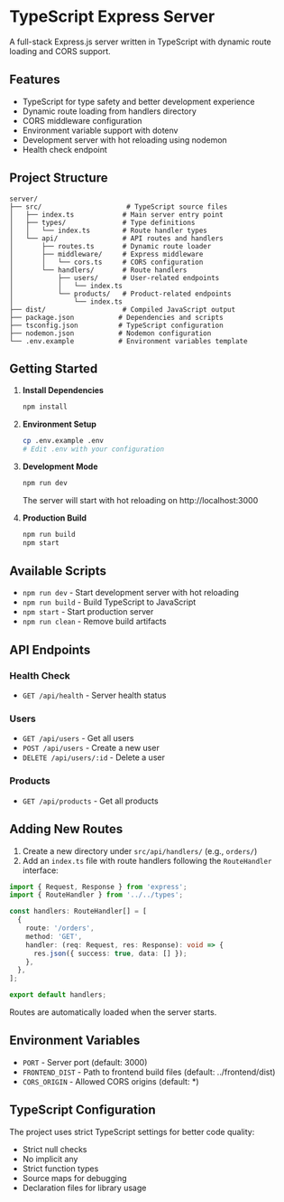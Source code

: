 # TypeScript Express Server

A full-stack Express.js server written in TypeScript with dynamic route loading and CORS support.

## Features

- TypeScript for type safety and better development experience
- Dynamic route loading from handlers directory
- CORS middleware configuration
- Environment variable support with dotenv
- Development server with hot reloading using nodemon
- Health check endpoint

## Project Structure

```
server/
├── src/                     # TypeScript source files
│   ├── index.ts            # Main server entry point
│   ├── types/              # Type definitions
│   │   └── index.ts        # Route handler types
│   └── api/                # API routes and handlers
│       ├── routes.ts       # Dynamic route loader
│       ├── middleware/     # Express middleware
│       │   └── cors.ts     # CORS configuration
│       └── handlers/       # Route handlers
│           ├── users/      # User-related endpoints
│           │   └── index.ts
│           └── products/   # Product-related endpoints
│               └── index.ts
├── dist/                   # Compiled JavaScript output
├── package.json           # Dependencies and scripts
├── tsconfig.json          # TypeScript configuration
├── nodemon.json           # Nodemon configuration
└── .env.example           # Environment variables template
```

## Getting Started

1. **Install Dependencies**
   ```bash
   npm install
   ```

2. **Environment Setup**
   ```bash
   cp .env.example .env
   # Edit .env with your configuration
   ```

3. **Development Mode**
   ```bash
   npm run dev
   ```
   The server will start with hot reloading on http://localhost:3000

4. **Production Build**
   ```bash
   npm run build
   npm start
   ```

## Available Scripts

- `npm run dev` - Start development server with hot reloading
- `npm run build` - Build TypeScript to JavaScript
- `npm start` - Start production server
- `npm run clean` - Remove build artifacts

## API Endpoints

### Health Check
- `GET /api/health` - Server health status

### Users
- `GET /api/users` - Get all users
- `POST /api/users` - Create a new user
- `DELETE /api/users/:id` - Delete a user

### Products
- `GET /api/products` - Get all products

## Adding New Routes

1. Create a new directory under `src/api/handlers/` (e.g., `orders/`)
2. Add an `index.ts` file with route handlers following the `RouteHandler` interface:

```typescript
import { Request, Response } from 'express';
import { RouteHandler } from '../../types';

const handlers: RouteHandler[] = [
  {
    route: '/orders',
    method: 'GET',
    handler: (req: Request, res: Response): void => {
      res.json({ success: true, data: [] });
    },
  },
];

export default handlers;
```

Routes are automatically loaded when the server starts.

## Environment Variables

- `PORT` - Server port (default: 3000)
- `FRONTEND_DIST` - Path to frontend build files (default: ../frontend/dist)
- `CORS_ORIGIN` - Allowed CORS origins (default: *)

## TypeScript Configuration

The project uses strict TypeScript settings for better code quality:
- Strict null checks
- No implicit any
- Strict function types
- Source maps for debugging
- Declaration files for library usage
